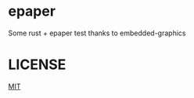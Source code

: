 # epaper

Some rust + epaper test thanks to embedded-graphics

# LICENSE

[MIT](https://rumpl.mit-license.org)
